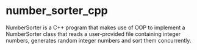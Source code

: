 # number_sorter_cpp
NumberSorter is a C++ program that makes use of OOP to implement a NumberSorter class that reads a user-provided file containing integer numbers, generates random integer numbers and sort them concurrently.

